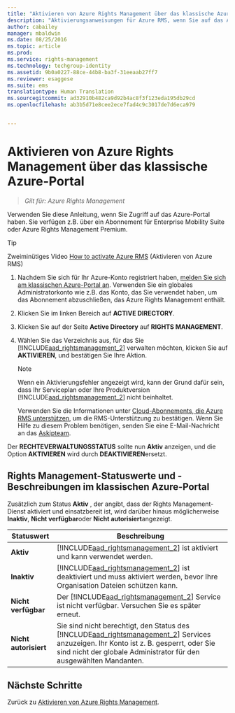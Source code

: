 ```yaml
---
title: "Aktivieren von Azure Rights Management über das klassische Azure-Portal | Azure RMS"
description: "Aktivierungsanweisungen für Azure RMS, wenn Sie auf das Azure-Portal zugreifen können. Sie verfügen z.B. über ein Abonnement für Enterprise Mobility Suite oder Azure Rights Management Premium."
author: cabailey
manager: mbaldwin
ms.date: 08/25/2016
ms.topic: article
ms.prod: 
ms.service: rights-management
ms.technology: techgroup-identity
ms.assetid: 9b0a0227-88ce-44b8-ba3f-31eeaab27ff7
ms.reviewer: esaggese
ms.suite: ems
translationtype: Human Translation
ms.sourcegitcommit: ad32910b482ca9d92b4ac8f3f123eda195db29cd
ms.openlocfilehash: ab3b5d71e8cee2ece7fad4c9c3017de7d6eca979


---
```


# Aktivieren von Azure Rights Management über das klassische Azure-Portal

>*Gilt für: Azure Rights Management*


Verwenden Sie diese Anleitung, wenn Sie Zugriff auf das Azure-Portal haben. Sie verfügen z.B. über ein Abonnement für Enterprise Mobility Suite oder Azure Rights Management Premium.

> [!TIP]
> Zweiminütiges Video [How to activate Azure RMS](https://channel9.msdn.com/series/pit-stop-enterprise-mobility-suite/activate-azure-rms) (Aktivieren von Azure RMS)

1.  Nachdem Sie sich für Ihr Azure-Konto registriert haben, [melden Sie sich am klassischen Azure-Portal an](http://go.microsoft.com/fwlink/p/?LinkID=275081). Verwenden Sie ein globales Administratorkonto wie z.B. das Konto, das Sie verwendet haben, um das Abonnement abzuschließen, das Azure Rights Management enthält.

2.  Klicken Sie im linken Bereich auf **ACTIVE DIRECTORY**.

3.  Klicken Sie auf der Seite **Active Directory** auf **RIGHTS MANAGEMENT**.

4.  Wählen Sie das Verzeichnis aus, für das Sie [!INCLUDE[aad_rightsmanagement_2](../includes/aad_rightsmanagement_2_md.md)] verwalten möchten, klicken Sie auf **AKTIVIEREN**, und bestätigen Sie Ihre Aktion.

    > [!NOTE]
    >Wenn ein Aktivierungsfehler angezeigt wird, kann der Grund dafür sein, dass Ihr Serviceplan oder Ihre Produktversion [!INCLUDE[aad_rightsmanagement_2](../includes/aad_rightsmanagement_2_md.md)] nicht beinhaltet.
    >
    >Verwenden Sie die Informationen unter [Cloud-Abonnements, die Azure RMS unterstützen](../get-started/requirements-subscriptions.md), um die RMS-Unterstützung zu bestätigen. Wenn Sie Hilfe zu diesem Problem benötigen, senden Sie eine E-Mail-Nachricht an das [Askipteam](mailto:askipteam?subject=I%20cannot%20activate%20RMS).


Der **RECHTEVERWALTUNGSSTATUS** sollte nun **Aktiv** anzeigen, und die Option **AKTIVIEREN** wird durch **DEAKTIVIEREN**ersetzt.

## Rights Management-Statuswerte und -Beschreibungen im klassischen Azure-Portal
Zusätzlich zum Status **Aktiv** , der angibt, dass der Rights Management-Dienst aktiviert und einsatzbereit ist, wird darüber hinaus möglicherweise **Inaktiv**, **Nicht verfügbar**oder **Nicht autorisiert**angezeigt.

|Statuswert|Beschreibung|
|----------------|---------------|
|**Aktiv**|[!INCLUDE[aad_rightsmanagement_2](../includes/aad_rightsmanagement_2_md.md)] ist aktiviert und kann verwendet werden.|
|**Inaktiv**|[!INCLUDE[aad_rightsmanagement_2](../includes/aad_rightsmanagement_2_md.md)] ist deaktiviert und muss aktiviert werden, bevor Ihre Organisation Dateien schützen kann.|
|**Nicht verfügbar**|Der [!INCLUDE[aad_rightsmanagement_2](../includes/aad_rightsmanagement_2_md.md)] Service ist nicht verfügbar. Versuchen Sie es später erneut.|
|**Nicht autorisiert**|Sie sind nicht berechtigt, den Status des [!INCLUDE[aad_rightsmanagement_2](../includes/aad_rightsmanagement_2_md.md)] Services anzuzeigen. Ihr Konto ist z. B. gesperrt, oder Sie sind nicht der globale Administrator für den ausgewählten Mandanten.|

## Nächste Schritte
Zurück zu [Aktivieren von Azure Rights Management](activate-service.md).


<!--HONumber=Aug16_HO4-->


